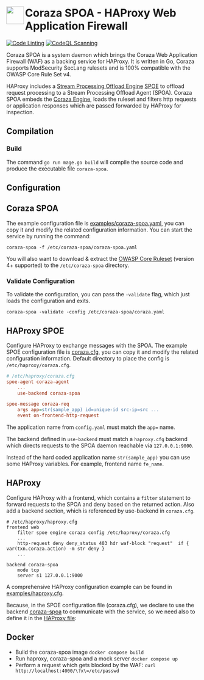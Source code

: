 <h1>
  <img src="https://coraza.io/images/logo_shield_only.png" align="left" height="46px" alt=""/>
  <span>Coraza SPOA - HAProxy Web Application Firewall</span>
</h1>

[![Code Linting](https://github.com/corazawaf/coraza-spoa/actions/workflows/lint.yaml/badge.svg)](https://github.com/corazawaf/coraza-spoa/actions/workflows/lint.yaml)
[![CodeQL Scanning](https://github.com/corazawaf/coraza-spoa/actions/workflows/codeql.yaml/badge.svg)](https://github.com/corazawaf/coraza-spoa/actions/workflows/codeql.yaml)

Coraza SPOA is a system daemon which brings the Coraza Web Application Firewall (WAF) as a backing service for HAProxy. It is written in Go, Coraza supports ModSecurity SecLang rulesets and is 100% compatible with the OWASP Core Rule Set v4.

HAProxy includes a [Stream Processing Offload Engine](https://www.haproxy.com/blog/extending-haproxy-with-the-stream-processing-offload-engine) [SPOE](https://raw.githubusercontent.com/haproxy/haproxy/master/doc/SPOE.txt) to offload request processing to a Stream Processing Offload Agent (SPOA). Coraza SPOA embeds the [Coraza Engine](https://github.com/corazawaf/coraza), loads the ruleset and filters http requests or application responses which are passed forwarded by HAProxy for inspection.

## Compilation

### Build

The command `go run mage.go build` will compile the source code and produce the executable file `coraza-spoa`.

## Configuration

## Coraza SPOA

The example configuration file is [examples/coraza-spoa.yaml](https://github.com/corazawaf/coraza-spoa/blob/main/examples/coraza-spoa.yaml), you can copy it and modify the related configuration information. You can start the service by running the command:

```
coraza-spoa -f /etc/coraza-spoa/coraza-spoa.yaml
```

You will also want to download & extract the [OWASP Core Ruleset]( https://github.com/coreruleset/coreruleset/releases) (version 4+ supported) to the `/etc/coraza-spoa` directory.

### Validate Configuration
To validate the configuration, you can pass the `-validate` flag, which just loads the configuration and exits.

```shell
coraza-spoa -validate -config /etc/coraza-spoa/coraza.yaml
```

## HAProxy SPOE

Configure HAProxy to exchange messages with the SPOA. The example SPOE configuration file is [coraza.cfg](https://github.com/corazawaf/coraza-spoa/blob/main/examples/coraza.cfg), you can copy it and modify the related configuration information. Default directory to place the config is `/etc/haproxy/coraza.cfg`.

```ini
# /etc/haproxy/coraza.cfg
spoe-agent coraza-agent
    ...
    use-backend coraza-spoa

spoe-message coraza-req
    args app=str(sample_app) id=unique-id src-ip=src ...
    event on-frontend-http-request
```

The application name from `config.yaml` must match the `app=` name.

The backend defined in `use-backend` must match a `haproxy.cfg` backend which directs requests to the SPOA daemon reachable via `127.0.0.1:9000`.

Instead of the hard coded application name `str(sample_app)` you can use some HAProxy variables. For example, frontend name `fe_name`.

## HAProxy

Configure HAProxy with a frontend, which contains a `filter` statement to forward requests to the SPOA and deny based on the returned action. Also add a backend section, which is referenced by use-backend in `coraza.cfg`.

```haproxy
# /etc/haproxy/haproxy.cfg
frontend web
    filter spoe engine coraza config /etc/haproxy/coraza.cfg
    ...
    http-request deny deny_status 403 hdr waf-block "request"  if { var(txn.coraza.action) -m str deny }
    ...

backend coraza-spoa
    mode tcp
    server s1 127.0.0.1:9000
```

A comprehensive HAProxy configuration example can be found in [examples/haproxy.cfg](https://github.com/corazawaf/coraza-spoa/blob/main/examples/coraza.cfg).

Because, in the SPOE configuration file (coraza.cfg), we declare to use the backend [coraza-spoa](https://github.com/corazawaf/coraza-spoa/blob/main/examples/coraza.cfg#L14) to communicate with the service, so we need also to define it in the [HAProxy file](https://github.com/corazawaf/coraza-spoa/blob/main/examples/haproxy.cfg#L37):

## Docker

- Build the coraza-spoa image `docker compose build`
- Run haproxy, coraza-spoa and a mock server `docker compose up`
- Perform a request which gets blocked by the WAF: `curl http://localhost:4000/\?x\=/etc/passwd`